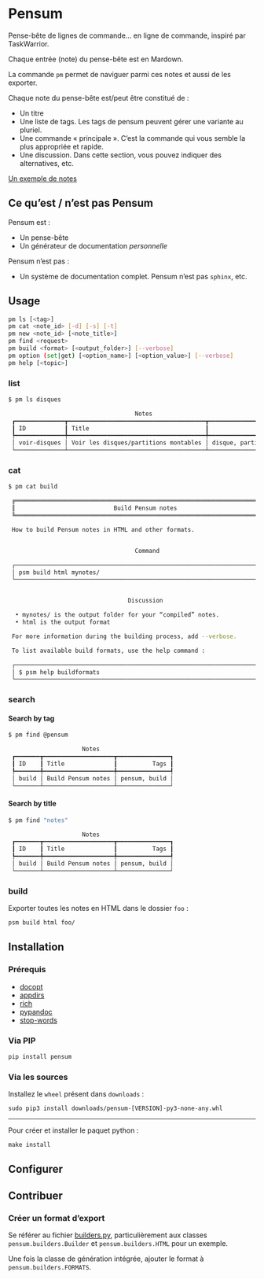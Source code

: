 # Pensum

Pense-bête de lignes de commande… en ligne de commande, inspiré
par TaskWarrior.

Chaque entrée (note) du pense-bête est en Mardown.

La commande `pm` permet de naviguer parmi ces notes et aussi de les exporter.

Chaque note du pense-bête est/peut être constitué de :

- Un titre
- Une liste de tags. Les tags de pensum peuvent gérer une variante au pluriel.
- Une commande « principale ». C’est la commande qui vous semble la plus appropriée et rapide.
- Une discussion. Dans cette section, vous pouvez indiquer des alternatives, etc.

[Un exemple de notes](example/base/build.md)

## Ce qu’est / n’est pas Pensum

Pensum est :

- Un pense-bête
- Un générateur de documentation *personnelle*

Pensum n’est pas :

- Un système de documentation complet. Pensum n’est pas `sphinx`, etc.

## Usage

```bash
pm ls [<tag>]
pm cat <note_id> [-d] [-s] [-t]
pm new <note_id> [<note_title>]
pm find <request>
pm build <format> [<output_folder>] [--verbose]
pm option (set|get) [<option_name>] [<option_value>] [--verbose]
pm help [<topic>]
```

### list

```bash
$ pm ls disques

                                    Notes
 ┏━━━━━━━━━━━━━━┳━━━━━━━━━━━━━━━━━━━━━━━━━━━━━━━━━━━━━━━┳━━━━━━━━━━━━━━━━━━━┓
 ┃ ID           ┃ Title                                 ┃              Tags ┃
 ┡━━━━━━━━━━━━━━╇━━━━━━━━━━━━━━━━━━━━━━━━━━━━━━━━━━━━━━━╇━━━━━━━━━━━━━━━━━━━┩
 │ voir-disques │ Voir les disques/partitions montables │ disque, partition │
 └──────────────┴───────────────────────────────────────┴───────────────────┘
```

### cat

```bash
$ pm cat build

 ╔═══════════════════════════════════════════════════════════════════════════╗
 ║                            Build Pensum notes                             ║
 ╚═══════════════════════════════════════════════════════════════════════════╝

 How to build Pensum notes in HTML and other formats.


                                    Command

 ┌───────────────────────────────────────────────────────────────────────────┐
 │ psm build html mynotes/                                                   │
 └───────────────────────────────────────────────────────────────────────────┘


                                  Discussion

  • mynotes/ is the output folder for your “compiled” notes.
  • html is the output format

 For more information during the building process, add --verbose.

 To list available build formats, use the help command :

 ┌───────────────────────────────────────────────────────────────────────────┐
 │ $ psm help buildformats                                                   │
 └───────────────────────────────────────────────────────────────────────────┘
```

### search

#### Search by tag

```bash
$ pm find @pensum

                     Notes
 ┏━━━━━━━┳━━━━━━━━━━━━━━━━━━━━┳━━━━━━━━━━━━━━━┓
 ┃ ID    ┃ Title              ┃          Tags ┃
 ┡━━━━━━━╇━━━━━━━━━━━━━━━━━━━━╇━━━━━━━━━━━━━━━┩
 │ build │ Build Pensum notes │ pensum, build │
 └───────┴────────────────────┴───────────────┘
```

#### Search by title

```bash
$ pm find "notes"

                     Notes
 ┏━━━━━━━┳━━━━━━━━━━━━━━━━━━━━┳━━━━━━━━━━━━━━━┓
 ┃ ID    ┃ Title              ┃          Tags ┃
 ┡━━━━━━━╇━━━━━━━━━━━━━━━━━━━━╇━━━━━━━━━━━━━━━┩
 │ build │ Build Pensum notes │ pensum, build │
 └───────┴────────────────────┴───────────────┘
```

### build

Exporter toutes les notes en HTML dans le dossier `foo` :

```bash
psm build html foo/
```

## Installation

### Prérequis

- [docopt](https://github.com/docopt)
- [appdirs](https://pypi.org/project/appdirs/)
- [rich](https://pypi.org/project/rich/)
- [pypandoc](https://pypi.org/project/pypandoc/)
- [stop-words](https://pypi.org/project/stop-words/)

### Via PIP

```bash
pip install pensum
```

### Via les sources

Installez le `wheel` présent dans `downloads` :

```
sudo pip3 install downloads/pensum-[VERSION]-py3-none-any.whl
```

---

Pour créer et installer le paquet python :

```
make install
```

## Configurer

## Contribuer

### Créer un format d’export

Se référer au fichier [builders.py](pensum/builders.py), particulièrement aux 
classes `pensum.builders.Builder` et `pensum.builders.HTML` pour un exemple.

Une fois la classe de génération intégrée, ajouter le format à 
`pensum.builders.FORMATS`.
